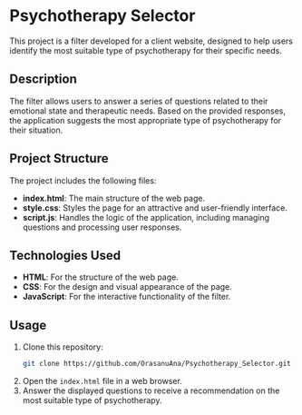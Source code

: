 # Psychotherapy Selector

This project is a filter developed for a client website, designed to help users identify the most suitable type of psychotherapy for their specific needs.

## Description

The filter allows users to answer a series of questions related to their emotional state and therapeutic needs. Based on the provided responses, the application suggests the most appropriate type of psychotherapy for their situation.

## Project Structure

The project includes the following files:

- **index.html**: The main structure of the web page.
- **style.css**: Styles the page for an attractive and user-friendly interface.
- **script.js**: Handles the logic of the application, including managing questions and processing user responses.

## Technologies Used

- **HTML**: For the structure of the web page.
- **CSS**: For the design and visual appearance of the page.
- **JavaScript**: For the interactive functionality of the filter.

## Usage

1. Clone this repository:
   ```bash
   git clone https://github.com/OrasanuAna/Psychotherapy_Selector.git
   ```
2. Open the `index.html` file in a web browser.
3. Answer the displayed questions to receive a recommendation on the most suitable type of psychotherapy.
